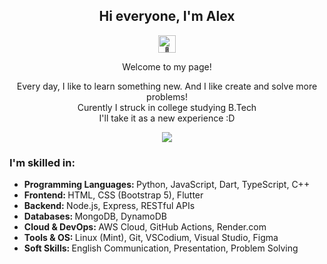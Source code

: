 <h2 align="center" id="hi-everyone-i-m-alex-">Hi everyone, I&#39;m Alex</h2>
<p align='center'><img src="https://github.com/wervlad/wervlad/assets/24524555/766d336d-b87d-44ba-807c-c51de2bc6b4d" width="28px" alt="👋"></p> 
<p align='center'>Welcome to my page!</p>
<p align="center">Every day, I like to learn something new. And I like create and solve more problems!<br>Curently I struck in college studying B.Tech<br>I'll take it as a new experience :D</p>
<p align="center">
<!-- <a href="https://alexmatt.onrender.com"><img src="https://img.shields.io/badge/My-Website-72ceff?style=for-the-badge" alt="My - Website"></a> -->
<a href="https://github.com/AlexMattyou?tab=repositories">
  <img align="center" src="https://github-readme-stats.vercel.app/api/top-langs/?username=AlexMattyou&layout=compact&theme=github_dark&hide=Jupyter%20Notebook&bg_color=00000000" />
</a>


</p>

<h3>I'm skilled in:</h3>
<ul>
  <li><strong>Programming Languages: </strong>Python, JavaScript, Dart, TypeScript, C++</li>
  <li><strong>Frontend: </strong>HTML, CSS (Bootstrap 5), Flutter</li>
  <li><strong>Backend: </strong>Node.js, Express, RESTful APIs</li>
  <li><strong>Databases: </strong>MongoDB, DynamoDB</li>
  <li><strong>Cloud & DevOps: </strong>AWS Cloud, GitHub Actions, Render.com</li>
  <li><strong>Tools & OS: </strong>Linux (Mint), Git, VSCodium, Visual Studio, Figma</li>
  <li><strong>Soft Skills: </strong>English Communication, Presentation, Problem Solving</li>
</ul>


